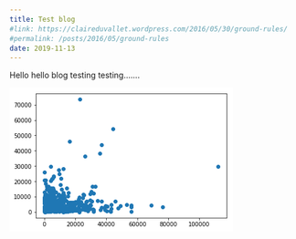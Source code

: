 ```yaml
---
title: Test blog
#link: https://claireduvallet.wordpress.com/2016/05/30/ground-rules/
#permalink: /posts/2016/05/ground-rules
date: 2019-11-13
---
```

Hello hello blog testing testing.......

![png](/images/2019-11-13-test.png.png)
